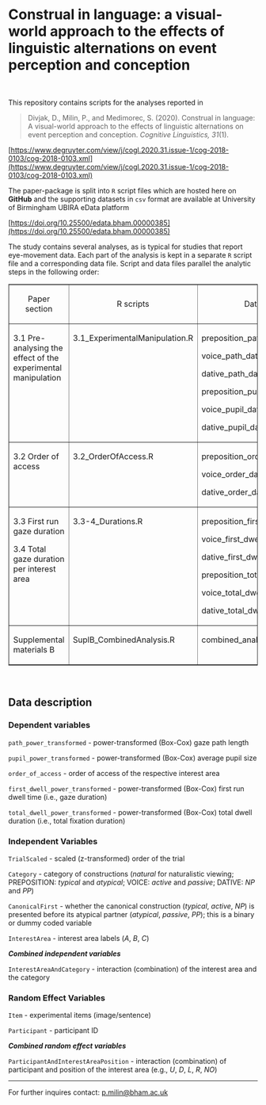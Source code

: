 # Construal in language: a visual-world approach to the effects of linguistic alternations on event perception and conception

<br>

This repository contains scripts for the analyses reported in

> Divjak, D., Milin, P., and Medimorec, S. (2020). Construal in language: A visual-world approach to the effects of linguistic alternations on event perception and conception. *Cognitive Linguistics, 31*(1).

[https://www.degruyter.com/view/j/cogl.2020.31.issue-1/cog-2018-0103/cog-2018-0103.xml](https://www.degruyter.com/view/j/cogl.2020.31.issue-1/cog-2018-0103/cog-2018-0103.xml)

The paper-package is split into `R` script files which are hosted here on **GitHub** and the supporting datasets in `csv` format are available at University of Birmingham UBIRA eData platform

[https://doi.org/10.25500/edata.bham.00000385](https://doi.org/10.25500/edata.bham.00000385)

The study contains several analyses, as is typical for studies that report eye-movement data. Each part of the analysis is kept in a separate `R` script file and a corresponding data file. Script and data files parallel the analytic steps in the following order:

<table border="1" cellspacing="1" cellpadding="0">
    <tbody>
        <tr>
            <td width="140">
                <p align="center">
                    Paper section
                </p>
            </td>
            <td width="229">
                <p align="center">
                    R scripts
                </p>
            </td>
            <td width="232">
                <p align="center">
                    Data files
                </p>
            </td>
        </tr>
        <tr>
            <td width="140" valign="top">
                <p>
                    3.1 Pre-analysing the effect of the experimental
                    manipulation
                </p>
            </td>
            <td width="229" valign="top">
                <p>
                    3.1_ExperimentalManipulation.R
                </p>
            </td>
            <td width="232" valign="top">
                <p>
                    preposition_path_data.csv
                </p>
                <p>
                    voice_path_data.csv
                </p>
                <p>
                    dative_path_data.csv
                </p>
                <p>
                    preposition_pupil_data.csv
                </p>
                <p>
                    voice_pupil_data.csv
                </p>
                <p>
                    dative_pupil_data.csv
                </p>
            </td>
        </tr>
        <tr>
            <td width="140" valign="top">
                <p>
                    3.2 Order of access
                </p>
            </td>
            <td width="229" valign="top">
                <p>
                    3.2_OrderOfAccess.R
                </p>
            </td>
            <td width="232" valign="top">
                <p>
                    preposition_order_data.csv
                </p>
                <p>
                    voice_order_data.csv
                </p>
                <p>
                    dative_order_data.csv
                </p>
            </td>
        </tr>
        <tr>
            <td width="140" valign="top">
                <p>
                    3.3 First run gaze duration
                </p>
                <p>
                    3.4 Total gaze duration per interest area
                </p>
            </td>
            <td width="229" valign="top">
                <p>
                    3.3-4_Durations.R
                </p>
            </td>
            <td width="232" valign="top">
                <p>
                    preposition_first_dwell_data.csv
                </p>
                <p>
                    voice_first_dwell_data.csv
                </p>
                <p>
                    dative_first_dwell_data.csv
                </p>
                <p>
                    preposition_total_dwell_data.csv
                </p>
                <p>
                    voice_total_dwell_data.csv
                </p>
                <p>
                    dative_total_dwell_data.csv
                </p>
            </td>
        </tr>
        <tr>
            <td width="140" valign="top">
                <p>
                    Supplemental materials B
                </p>
            </td>
            <td width="229" valign="top">
                <p>
                    SuplB_CombinedAnalysis.R
                </p>
            </td>
            <td width="232" valign="top">
                <p>
                    combined_analysis.csv
                </p>
            </td>
        </tr>
    </tbody>
</table>

<br>

## Data description

### Dependent variables

`path_power_transformed` - power-transformed (Box-Cox) gaze path length

`pupil_power_transformed` - power-transformed (Box-Cox) average pupil size

`order_of_access` - order of access of the respective interest area

`first_dwell_power_transformed` - power-transformed (Box-Cox) first run dwell time (i.e., gaze duration)

`total_dwell_power_transformed` - power-transformed (Box-Cox) total dwell duration (i.e., total fixation duration)

### Independent Variables

`TrialScaled` - scaled (z-transformed) order of the trial

`Category` - category of constructions (*natural* for naturalistic viewing; PREPOSITION: *typical* and *atypical*; VOICE: *active* and *passive*; DATIVE: *NP* and *PP*)

`CanonicalFirst` - whether the canonical construction (*typical*, *active*, *NP*) is presented before its atypical partner (*atypical*, *passive*, *PP*); this is a binary or dummy coded variable

`InterestArea` - interest area labels (*A*, *B*, *C*)

***Combined independent variables***

`InterestAreaAndCategory` - interaction (combination) of the interest area and the category

### Random Effect Variables

`Item` - experimental items (image/sentence)

`Participant` - participant ID

***Combined random effect variables***

`ParticipantAndInterestAreaPosition` - interaction (combination) of participant and position of the interest area (e.g., *U*, *D*, *L*, *R*, *NO*)

- - -

For further inquires contact: p.milin@bham.ac.uk
